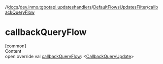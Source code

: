 //[docs](../../../index.md)/[dev.inmo.tgbotapi.updateshandlers](../index.md)/[DefaultFlowsUpdatesFilter](index.md)/[callbackQueryFlow](callback-query-flow.md)



# callbackQueryFlow  
[common]  
Content  
open override val [callbackQueryFlow](callback-query-flow.md): <[CallbackQueryUpdate](../../dev.inmo.tgbotapi.types.update/-callback-query-update/index.md)>  



